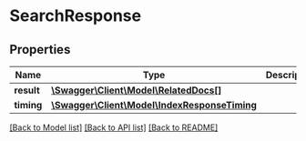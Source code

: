 # SearchResponse

## Properties
Name | Type | Description | Notes
------------ | ------------- | ------------- | -------------
**result** | [**\Swagger\Client\Model\RelatedDocs[]**](RelatedDocs.md) |  | 
**timing** | [**\Swagger\Client\Model\IndexResponseTiming**](IndexResponseTiming.md) |  | [optional] 

[[Back to Model list]](../README.md#documentation-for-models) [[Back to API list]](../README.md#documentation-for-api-endpoints) [[Back to README]](../README.md)


